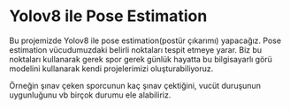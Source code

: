 # Yolov8 ile Pose Estimation

Bu projemizde Yolov8 ile pose estimation(postür çıkarımı) yapacağız. Pose estimation vücudumuzdaki belirli noktaları tespit etmeye yarar. Biz bu noktaları kullanarak gerek spor gerek günlük hayatta bu bilgisayarlı görü modelini kullanarak kendi projelerimizi oluşturabiliyoruz. 

Örneğin şınav çeken sporcunun kaç şınav çektiğini, vucüt duruşunun uygunluğunu vb birçok durumu ele alabiliriz.


